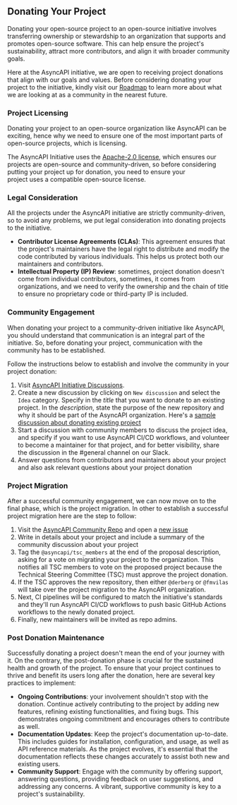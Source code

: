 ## Donating Your Project

Donating your open-source project to an open-source initiative involves transferring ownership or stewardship to an organization that supports and promotes open-source software. This can help ensure the project's sustainability, attract more contributors, and align it with broader community goals.

Here at the AsyncAPI initiative, we are open to receiving project donations that align with our goals and values. Before considering donating your project to the initiative, kindly visit our [Roadmap](https://www.asyncapi.com/roadmap) to learn more about what we are looking at as a community in the nearest future. 

### Project Licensing

Donating your project to an open-source organization like AsyncAPI can be exciting, hence why we need to ensure one of the most important parts of open-source projects, which is licensing. 

The AsyncAPI Initiative uses the [Apache-2.0 license](https://www.apache.org/licenses/LICENSE-2.0), which ensures our projects are open-source and community-driven, so before considering putting your project up for donation, you need to ensure your project uses a compatible open-source license. 

### Legal Consideration

All the projects under the AsyncAPI initiative are strictly community-driven, so to avoid any problems, we put legal consideration into donating projects to the initiative.

- **Contributor License Agreements (CLAs)**: This agreement ensures that the project's maintainers have the legal right to distribute and modify the code contributed by various individuals. This helps us protect both our maintainers and contributors. 
- **Intellectual Property (IP) Review**: sometimes, project donation doesn't come from individual contributors, sometimes, it comes from organizations, and we need to verify the ownership and the chain of title to ensure no proprietary code or third-party IP is included.

### Community Engagement

When donating your project to a community-driven initiative like AsyncAPI, you should understand that communication is an integral part of the initiative. So, before donating your project, communication with the community has to be established.

Follow the instructions below to establish and involve the community in your project donation:

1. Visit [AsyncAPI Initiative Discussions](https://github.com/orgs/asyncapi/discussions).
2. Create a new discussion by clicking on `New discussion` and select the `Idea` category. Specify in the _title_ that you want to donate to an existing project. In the _description_, state the purpose of the new repository and why it should be part of the AsyncAPI organization. Here's a  [sample discussion about donating existing project](https://github.com/orgs/asyncapi/discussions/643)
3. Start a discussion with community members to discuss the project idea, and specify if you want to use AsyncAPI CI/CD workflows, and volunteer to become a maintainer for that project, and for better visibility, share the discussion in the #general channel on our Slack. 
4. Answer questions from contributors and maintainers about your project and also ask relevant questions about your project donation

### Project Migration

After a successful community engagement, we can now move on to the final phase, which is the project migration. In other to establish a successful project migration here are the step to follow:

1. Visit the [AsyncAPI Community Repo](https://github.com/asyncapi/community) and open a [new issue](https://github.com/asyncapi/community/issues/new?assignees=&labels=enhancement&projects=&template=enhancement.yml&title=%5BFEATURE%5D+%3Cdescription%3E) 
2. Write in details about your project and include a summary of the community discussion about your project
3. Tag the `@asyncapi/tsc_members` at the end of the proposal description, asking for a vote on migrating your project to the organization. This notifies all TSC members to vote on the proposed project because the Technical Steering Committee (TSC) must approve the project donation. 
4. If the TSC approves the new repository, then either `@derberg` or `@fmvilas` will take over the project migration to the AsyncAPI organization. 
5. Next, CI pipelines will be configured to match the initiative's standards and they'll run AsyncAPI CI/CD workflows to push basic GitHub Actions workflows to the newly donated project. 
6. Finally, new maintainers will be invited as repo admins.

### Post Donation Maintenance

Successfully donating a project doesn't mean the end of your journey with it. On the contrary, the post-donation phase is crucial for the sustained health and growth of the project. To ensure that your project continues to thrive and benefit its users long after the donation, here are several key practices to implement:

- **Ongoing Contributions**: your involvement shouldn't stop with the donation. Continue actively contributing to the project by adding new features, refining existing functionalities, and fixing bugs. This demonstrates ongoing commitment and encourages others to contribute as well.
- **Documentation Updates**: Keep the project's documentation up-to-date. This includes guides for installation, configuration, and usage, as well as API reference materials. As the project evolves, it's essential that the documentation reflects these changes accurately to assist both new and existing users.
- **Community Support**: Engage with the community by offering support, answering questions, providing feedback on user suggestions, and addressing any concerns. A vibrant, supportive community is key to a project's sustainability.